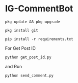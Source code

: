 # IG-CommentBot

```
pkg update && pkg upgrade
```

```
pkg install git
```


```
pip install -r requirements.txt
```


For Get Post ID 

```
python get_post_id.py
```

and Run

```
python send_comment.py
```
